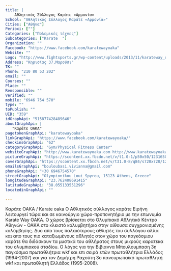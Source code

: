 ```yaml
---
title: |
    Αθλητικός Σύλλογος Καράτε «Αρμονία»
School: "Αθλητικός Σύλλογος Καράτε «Αρμονία»"
Cities: ["Αθήνα"]
Perioxi: [""]
Categories: ["Πολεμικές τέχνες"]
Subcategories: ["Karate  "]
Organization: ""
Facebook: "https://www.facebook.com/karatewayoaka"
Website: ""
Logo: "http://www.fightsports.gr/wp-content/uploads/2013/11/karateway_oaka.png"
Address: "Κηφισίας 37,Μαρούσι"
TK: ""
Phone: "210 80 53 202"
email: ""
Courses: ""
Place: ""
Rensponsible: ""
Verified: ""
mobile: "6946 754 570"
type: ""
toPublish: ""
UID: "359"
idGraphApi: "515877428489646"
aboutGraphApi: | 
   "Καράτε ΟΑΚΑ"
pagetokenGraphApi: "karatewayoaka"
linkGraphApi: "https://www.facebook.com/karatewayoaka/"
checkinsGraphApi: "62"
categoryGraphApi: "Gym/Physical Fitness Center"
websiteGraphApi: "http://www.karatewayoaka.com http://www.karatewayoaka.gr http://www.rachoutis.com http://www.wikfgreece.gr http://www.iwku.net"
pictureGraphApi: "https://scontent.xx.fbcdn.net/v/t1.0-1/p50x50/1231650_515906378486751_1085423665_n.jpg?oh=c198bb2dd608e68708bfbd3964080008&amp;oe=5B4257F5"
coverGraphApi: "https://scontent.xx.fbcdn.net/v/t31.0-8/q84/s720x720/1273694_515897918487597_1798238367_o.jpg?oh=bf024d6a05cb03944d6ec7a58ee73afb&amp;oe=5B43323C"
emailsGraphApi: "bouloubasi.vivianna@gmail.com"
phoneGraphApi: "+30 6946754570"
streetGraphApi: "Olympionikou Loui Spyrou, 15123 Athens, Greece"
longitudeGraphApi: "23.762408691415"
latitudeGraphApi: "38.055133551296"
locatedinGraphApi: ""

---
```


Καράτε ΟΑΚΑ / Karate oaka Ο Αθλητικός σύλλογος καράτε Ειρήνη λειτουργεί τώρα και σε καινούργιο χώρο-προπονητήριο με την επωνυμία Karate Way OAKA. Ο χώρος βρίσκεται στο Ολυμπιακό Αθλητικό Κέντρο Αθηνών - ΟΑΚΑ στο κλειστό κολυμβητήριο στην αίθουσα συγχρονισμένης κολύμβησης. Δυο απο τους παλαιότερους αθλητές του συλλόγου αλλά και απο τους πιο καταξιωμένους αθλητές στον χώρο του παγκόσμιου καράτε θα διδάσκουν τα μυστικά του αθλήματος στους μικρούς καρατεκα του ολυμπιακού σταδίου. Ο λόγος για την Βιβιαννα Μπουλουμπαση 3η παγκόσμια πρωταθλήτρια wkf και επι σειρά ετών πρωταθλήτρια Ελλάδος (1994-2007) και για τον Δημήτρη Ραχούτη 3ο πανευρωπαϊκό πρωταθλητή wkf και πρωταθλητή Ελλάδος (1995-2008).

